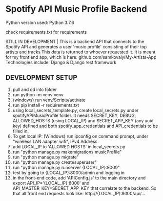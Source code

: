 # Spotify API Music Profile Backend
Python version used: Python 3.7.6

check requirements.txt for requirements

STILL IN DEVELOPMENT | This is a backend API that connects to the Spotify API and generates a user 'music profile' consisting of their top artists and tracks
This data is returned to whoever requested it. It is meant for my front end app, which is here: github.com/samkovaly/My-Artists-App
Technologies include: Django & Django rest framework


## DEVELOPMENT SETUP
1. pull and cd into folder
3. run python -m venv venv
4. (windows) run venv/Scripts/activate
5. run pip install -r requirements.txt
6. using local_secrets_template.py, create local_secrets.py under spotifyAPIMusicProfile folder. It needs SECRET_KEY, DEBUG, ALLOWED_HOSTS (using LOCAL_IP) and SECRET_APP_KEY (any uuid key) defined and both spotify_app_credentials and API_credentials to be filled in.
7. To get local IP:
    (Windows) run ipconfig on command prompt,
        under "wireless LAN adapter wifi", IPv4 Address.
8. add LOCAL_IP to 'ALLOWED HOSTS' in local_secrets.py
9. run "python manage.py makemigrations musicProfile"
10. run "python manage.py migrate"
11. run "python manage.py createsuperuser"
12. run "python manage.py runserver {LOCAL_IP}:8000"
13. test by going to {LOCAL_IP}:8000/admin and logging in
14. in the  front-end code, add 'APIConfig.js' to the main directory and export API_IP='{LOCAL_IP}:8000' and API_MASTER_KEY=SECRET_APP_KEY that correlate to the backend. So that all front end requests look like: http://{LOCAL_IP}:8000/api/...